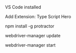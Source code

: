VS Code installed

Add Extension: Type Script Hero

npm install -g protractor

webdriver-manager update

webdriver-manager start
